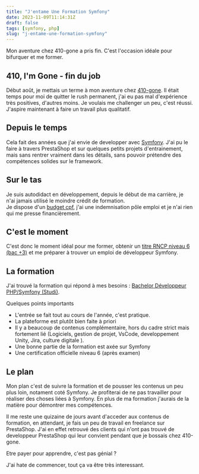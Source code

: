 ```yaml
---
title: "J'entame Une Formation Symfony"
date: 2023-11-09T11:14:31Z
draft: false
tags: [symfony, php]
slug: "j-entame-une-formation-symfony" 
---
```


Mon aventure chez 410-gone a pris fin. C'est l'occasion idéale pour bifurquer et me former.

<!--more-->

## 410, I'm Gone - fin du job

Début août, je mettais un terme à mon aventure chez [410-gone](https://www.410-gone.fr/). Il était temps pour moi de quitter le rush permanent, j'ai eu pas mal d'expérience très positives, d'autres moins. Je voulais me challenger un peu, c'est réussi. J'aspire maintenant à faire un travail plus qualitatif.

## Depuis le temps

Cela fait des années que j'ai envie de developper avec [Symfony](https://symfony.com/what-is-symfony).  J'ai pu le faire à travers PrestaShop et sur quelques petits projets d'entrainement, mais sans rentrer vraiment dans les détails, sans pouvoir prétendre des compétences solides sur le framework.

## Sur le tas

Je suis autodidact en développement, depuis le début de ma carrière, je n'ai jamais utilisé le moindre crédit de formation.  
Je dispose d'un [budget cpf](https://www.moncompteformation.gouv.fr/espace-prive/html/#/), j'ai une indemnisation pôle emploi et je n'ai rien qui me presse financièrement.

## C'est le moment
C'est donc le moment idéal pour me former, obtenir un [titre RNCP niveau 6 (bac +3)](https://www.francecompetences.fr/recherche/rncp/31678/) et me préparer à trouver un emploi de développeur Symfony.

## La formation

J'ai trouvé la formation qui répond à mes besoins : [Bachelor Développeur PHP/Symfony (Studi)](https://www.studi.com/fr/formation/developpement/bachelor-developpeur-phpsymfony).

Quelques points importants

- L'entrée se fait tout au cours de l'année, c'est pratique.
- La plateforme est plutôt bien faite à priori
- Il y a beaucoup de contenus complémentaire, hors du cadre strict mais fortement lié (Logiciels, gestion de projet, VsCode, developpement Unity, Jira, culture digitale ).
- Une bonne partie de la formation est axée sur Symfony
- Une certification officielle niveau 6 (après examen)

## Le plan

Mon plan c'est de suivre la formation et de pousser les contenus un peu plus loin, notament coté Symfony. Je profiterai de ne pas travailler pour réaliser des choses liées à Symfony. En plus de ma formation j'aurais de la matière pour démontrer mes compétences.  

Il me reste une quizaine de jours avant d'acceder aux contenus de formation, en attendant, je fais un peu de travail en freelance sur PrestaShop. J'ai en effet retrouvé des clients qui n'ont pas trouvé de developpeur PrestaShop qui leur convient pendant que je bossais chez 410-gone.

Etre payer pour apprendre, c'est pas génial ? 

J'ai hate de commencer, tout ça va être très interessant. 




